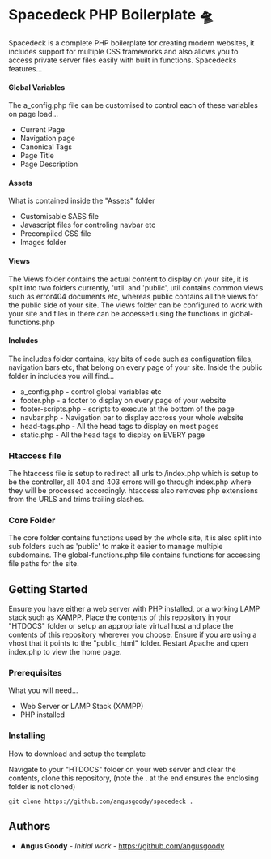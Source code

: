 # Spacedeck PHP Boilerplate 🛸

Spacedeck is a complete PHP boilerplate for creating modern websites, it includes support for multiple CSS frameworks and also allows you to access private server files easily with built in functions. Spacedecks features...

#### Global Variables
The a_config.php file can be customised to control each of these variables on page load...
- Current Page
- Navigation page
- Canonical Tags
- Page Title
- Page Description

#### Assets
What is contained inside the "Assets" folder
- Customisable SASS file
- Javascript files for controling navbar etc
- Precompiled CSS file
- Images folder

#### Views
The Views folder contains the actual content to display on your site, it is split into two folders currently, 'util' and 'public', util contains common views such as error404 documents etc, whereas public contains all the views for the public side of your site. The views folder can be configured to work with your site and files in there can be accessed using the functions in global-functions.php


#### Includes
The includes folder contains, key bits of code such as configuration files, navigation bars etc, that belong on every page of your site. Inside the public folder in includes you will find...
- a_config.php - control global variables etc
- footer.php - a footer to display on every page of your website
- footer-scripts.php - scripts to execute at the bottom of the page
- navbar.php - Navigation bar to display accross your whole website
- head-tags.php - All the head tags to display on most pages
- static.php - All the head tags to display on EVERY page


### Htaccess file
The htaccess file is setup to redirect all urls to /index.php which is setup to be the controller, all 404 and 403 errors will go through index.php where they will be processed accordingly. htaccess also removes php extensions from the URLS and trims trailing slashes.

### Core Folder
The core folder contains functions used by the whole site, it is also split into sub folders such as 'public' to make it easier to manage multiple subdomains. The global-functions.php file contains functions for accessing file paths for the site.

## Getting Started

Ensure you have either a web server with PHP installed, or a working LAMP stack such as XAMPP. Place the contents of this repository in your "HTDOCS" folder or setup an appropriate virtual host and place the contents of this repository wherever you choose. Ensure if you are using a vhost that it points to the "public_html" folder. Restart Apache and open index.php to view the home page.

### Prerequisites

What you will need...

- Web Server or LAMP Stack (XAMPP)
- PHP installed


### Installing

How to download and setup the template

Navigate to your "HTDOCS" folder on your web server and clear the contents, clone this repository, (note the . at the end ensures the enclosing folder is not cloned)

```
git clone https://github.com/angusgoody/spacedeck .
```

## Authors

* **Angus Goody** - *Initial work* - https://github.com/angusgoody
